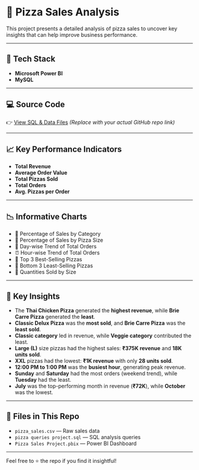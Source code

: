 
# 🍕 Pizza Sales Analysis

This project presents a detailed analysis of pizza sales to uncover key insights that can help improve business performance.

---

## 🔧 Tech Stack
- **Microsoft Power BI**
- **MySQL**

---

## 💻 Source Code  
👉 [View SQL & Data Files](https://github.com/yourusername/pizza-sales-analysis) *(Replace with your actual GitHub repo link)*

---

## 📈 Key Performance Indicators
- **Total Revenue**
- **Average Order Value**
- **Total Pizzas Sold**
- **Total Orders**
- **Avg. Pizzas per Order**

---

## 📉 Informative Charts
- 📂 Percentage of Sales by Category  
- 🍕 Percentage of Sales by Pizza Size  
- 📅 Day-wise Trend of Total Orders  
- ⏰ Hour-wise Trend of Total Orders  
- 🥇 Top 3 Best-Selling Pizzas  
- 🥉 Bottom 3 Least-Selling Pizzas  
- 📏 Quantities Sold by Size  

---

## 🧠 Key Insights

- The **Thai Chicken Pizza** generated the **highest revenue**, while **Brie Carre Pizza** generated the **least**.
- **Classic Delux Pizza** was the **most sold**, and **Brie Carre Pizza** was the **least sold**.
- **Classic category** led in revenue, while **Veggie category** contributed the least.
- **Large (L)** size pizzas had the highest sales: **₹375K revenue** and **18K units sold**.
- **XXL** pizzas had the lowest: **₹1K revenue** with only **28 units sold**.
- **12:00 PM to 1:00 PM** was the **busiest hour**, generating peak revenue.
- **Sunday** and **Saturday** had the most orders (weekend trend), while **Tuesday** had the least.
- **July** was the top-performing month in revenue (**₹72K**), while **October** was the lowest.

---

## 📂 Files in This Repo
- `pizza_sales.csv` — Raw sales data
- `pizza queries project.sql` — SQL analysis queries
- `Pizza Sales Project.pbix` — Power BI Dashboard

---

Feel free to ⭐ the repo if you find it insightful!
